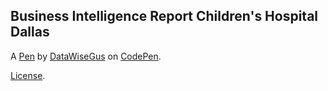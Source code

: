 Business Intelligence Report Children's Hospital Dallas
-------------------------------------------------------


A [Pen](https://codepen.io/CHAT-UIX/pen/NWZdeVR) by [DataWiseGus](https://codepen.io/CHAT-UIX) on [CodePen](https://codepen.io).

[License](https://codepen.io/license/pen/NWZdeVR).